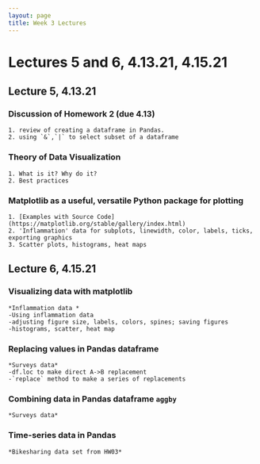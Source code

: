```yaml
---
layout: page
title: Week 3 Lectures
---
```


# Lectures 5 and 6, 4.13.21, 4.15.21

## Lecture 5, 4.13.21 

### Discussion of Homework 2 (due 4.13)
    1. review of creating a dataframe in Pandas.
    2. using `&`,`|` to select subset of a dataframe  

### Theory of Data Visualization
    1. What is it? Why do it?
    2. Best practices 

### Matplotlib as a useful, versatile Python package for plotting
    1. [Examples with Source Code](https://matplotlib.org/stable/gallery/index.html)
    2. 'Inflammation' data for subplots, linewidth, color, labels, ticks, exporting graphics
    3. Scatter plots, histograms, heat maps


## Lecture 6, 4.15.21

### Visualizing data with matplotlib
    *Inflammation data *
    -Using inflammation data
    -adjusting figure size, labels, colors, spines; saving figures
    -histograms, scatter, heat map
### Replacing values in Pandas dataframe
    *Surveys data*
    -df.loc to make direct A->B replacement
    -`replace` method to make a series of replacements
### Combining data in Pandas dataframe `aggby`
    *Surveys data*

### Time-series data in Pandas
    *Bikesharing data set from HW03*
